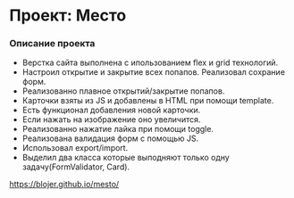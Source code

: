 # Проект: Место

### Описание проекта

- Верстка сайта выполнена с ипользованием flex и grid технологий.
- Настроил открытие и закрытие всех попапов. Реализовал сохрание форм.
- Реализованно плавное открытий/закрытие попапов.
- Карточки взяты из JS и добавлены в HTML при помощи template.
- Есть функционал добавления новой карточки.
- Если нажать на изображение оно увеличится.
- Реализованно нажатие лайка при помощи toggle.
- Реализована валидация форм с помощью JS.
- Использовал export/import.
- Выделил два класса которые выподняют только одну задачу(FormValidator, Card).

https://blojer.github.io/mesto/
